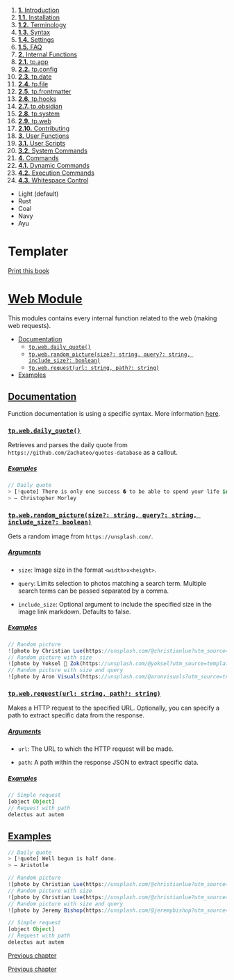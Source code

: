 1. [**1.** Introduction](Pro%20Git%20-%20Scott%20Chacon/Introduction.md)
1. [**1.1.** Installation](Atlas/Knowledge/tools/dev/Zellij/zellijdoc/installation.md)
2. [**1.2.** Terminology](terminology)
3. [**1.3.** Syntax](syntax)
4. [**1.4.** Settings](settings)
5. [**1.5.** FAQ](Atlas/Knowledge/tools/dev/Zellij/zellijdoc/faq.md)
3. [**2.** Internal Functions](Atlas/Knowledge/tools/obsidian/Templater/Templater%20doc/internal-functions/overview)
01. [**2.1.** tp.app](app-module)
02. [**2.2.** tp.config](config-module)
03. [**2.3.** tp.date](date-module)
04. [**2.4.** tp.file](file-module)
05. [**2.5.** tp.frontmatter](frontmatter-module)
06. [**2.6.** tp.hooks](hooks-module)
07. [**2.7.** tp.obsidian](obsidian-module)
08. [**2.8.** tp.system](system-module)
09. [**2.9.** tp.web](web-module)
10. [**2.10.** Contributing](contribute)
5. [**3.** User Functions](Atlas/Knowledge/tools/obsidian/Templater/Templater%20doc/user-functions/overview)
1. [**3.1.** User Scripts](script-user-functions)
2. [**3.2.** System Commands](system-user-functions)
7. [**4.** Commands](Atlas/Knowledge/tools/obsidian/Templater/Templater%20doc/commands/overview)
1. [**4.1.** Dynamic Commands](dynamic-command)
2. [**4.2.** Execution Commands](execution-command)
3. [**4.3.** Whitespace Control](whitespace-control)

- Light (default)
- Rust
- Coal
- Navy
- Ayu

# Templater

[Print this book](print)

# [Web Module](web-module)

This modules contains every internal function related to the web (making web requests).

- [Documentation](web-module)
  - [`tp.web.daily_quote()`](web-module)
  - [`tp.web.random_picture(size?: string, query?: string, include_size?: boolean)`](web-module)
  - [`tp.web.request(url: string, path?: string)`](web-module)
- [Examples](web-module)

## [Documentation](web-module)

Function documentation is using a specific syntax. More information [here](syntax).

### [`tp.web.daily_quote()`](web-module)

Retrieves and parses the daily quote from `https://github.com/Zachatoo/quotes-database` as a callout.

##### [Examples](web-module)

```javascript
// Daily quote
> [!quote] There is only one success � to be able to spend your life in your own way.
> — Christopher Morley

```

### [`tp.web.random_picture(size?: string, query?: string, include_size?: boolean)`](web-module)

Gets a random image from `https://unsplash.com/`.

##### [Arguments](web-module)

- `size`: Image size in the format `<width>x<height>`.

- `query`: Limits selection to photos matching a search term. Multiple search terms can be passed separated by a comma.

- `include_size`: Optional argument to include the specified size in the image link markdown. Defaults to false.


##### [Examples](web-module)

```javascript
// Random picture
![photo by Christian Lue(https://unsplash.com/@christianlue?utm_source=templater_proxy&utm_medium=referral) on Unsplash](https://images.unsplash.com/photo-1671996610887-888bda279b38?crop=entropy&cs=srgb&fm=jpg&ixid=M3w2NDU1OTF8MHwxfHJhbmRvbXx8fHx8fHx8fDE3NDYwMDc2Mjl8&ixlib=rb-4.0.3&q=85)
// Random picture with size
![photo by Yoksel 🌿 Zok(https://unsplash.com/@yoksel?utm_source=templater_proxy&utm_medium=referral) on Unsplash](https://images.unsplash.com/photo-1704049492642-230f8ec66166?crop=entropy&cs=srgb&fm=jpg&ixid=M3w2NDU1OTF8MHwxfHJhbmRvbXx8fHx8fHx8fDE3NDYwMDc2MzB8&ixlib=rb-4.0.3&q=85&w=200&h=200)
// Random picture with size and query
![photo by Aron Visuals(https://unsplash.com/@aronvisuals?utm_source=templater_proxy&utm_medium=referral) on Unsplash](https://images.unsplash.com/photo-1536152470836-b943b246224c?crop=entropy&cs=srgb&fm=jpg&ixid=M3w2NDU1OTF8MHwxfHJhbmRvbXx8fHx8fHx8fDE3NDYwMDc2Mjl8&ixlib=rb-4.0.3&q=85&w=200&h=200)

```

### [`tp.web.request(url: string, path?: string)`](web-module)

Makes a HTTP request to the specified URL. Optionally, you can specify a path to extract specific data from the response.

##### [Arguments](web-module)

- `url`: The URL to which the HTTP request will be made.

- `path`: A path within the response JSON to extract specific data.


##### [Examples](web-module)

```javascript
// Simple request
[object Object]
// Request with path
delectus aut autem

```

## [Examples](web-module)

```javascript
// Daily quote
> [!quote] Well begun is half done.
> — Aristotle

// Random picture
![photo by Christian Lue(https://unsplash.com/@christianlue?utm_source=templater_proxy&utm_medium=referral) on Unsplash](https://images.unsplash.com/photo-1671996610887-888bda279b38?crop=entropy&cs=srgb&fm=jpg&ixid=M3w2NDU1OTF8MHwxfHJhbmRvbXx8fHx8fHx8fDE3NDYwMDc2MzB8&ixlib=rb-4.0.3&q=85)
// Random picture with size
![photo by Christian Lue(https://unsplash.com/@christianlue?utm_source=templater_proxy&utm_medium=referral) on Unsplash](https://images.unsplash.com/photo-1671996610887-888bda279b38?crop=entropy&cs=srgb&fm=jpg&ixid=M3w2NDU1OTF8MHwxfHJhbmRvbXx8fHx8fHx8fDE3NDYwMDc2MzF8&ixlib=rb-4.0.3&q=85&w=200&h=200)
// Random picture with size and query
![photo by Jeremy Bishop(https://unsplash.com/@jeremybishop?utm_source=templater_proxy&utm_medium=referral) on Unsplash](https://images.unsplash.com/photo-1511576661531-b34d7da5d0bb?crop=entropy&cs=srgb&fm=jpg&ixid=M3w2NDU1OTF8MHwxfHJhbmRvbXx8fHx8fHx8fDE3NDYwMDc2MzB8&ixlib=rb-4.0.3&q=85&w=200&h=200)

// Simple request
[object Object]
// Request with path
delectus aut autem

```

[Previous chapter](system-module)

[Previous chapter](system-module)

